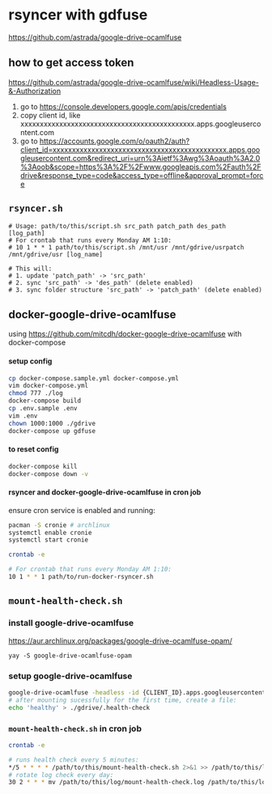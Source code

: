 # rsyncer with gdfuse

https://github.com/astrada/google-drive-ocamlfuse

## how to get access token

https://github.com/astrada/google-drive-ocamlfuse/wiki/Headless-Usage-&-Authorization

1. go to https://console.developers.google.com/apis/credentials
2. copy client id, like xxxxxxxxxxxxxxxxxxxxxxxxxxxxxxxxxxxxxxxxxxxxx.apps.googleusercontent.com
3. go to https://accounts.google.com/o/oauth2/auth?client_id=xxxxxxxxxxxxxxxxxxxxxxxxxxxxxxxxxxxxxxxxxxxxx.apps.googleusercontent.com&redirect_uri=urn%3Aietf%3Awg%3Aoauth%3A2.0%3Aoob&scope=https%3A%2F%2Fwww.googleapis.com%2Fauth%2Fdrive&response_type=code&access_type=offline&approval_prompt=force

## `rsyncer.sh`

```
# Usage: path/to/this/script.sh src_path patch_path des_path [log_path]
# For crontab that runs every Monday AM 1:10:
# 10 1 * * 1 path/to/this/script.sh /mnt/usr /mnt/gdrive/usrpatch /mnt/gdrive/usr [log_name]

# This will:
# 1. update 'patch_path' -> 'src_path'
# 2. sync 'src_path' -> 'des_path' (delete enabled)
# 3. sync folder structure 'src_path' -> 'patch_path' (delete enabled)
```

## docker-google-drive-ocamlfuse

using https://github.com/mitcdh/docker-google-drive-ocamlfuse with docker-compose

#### setup config

```sh
cp docker-compose.sample.yml docker-compose.yml
vim docker-compose.yml
chmod 777 ./log
docker-compose build
cp .env.sample .env
vim .env
chown 1000:1000 ./gdrive
docker-compose up gdfuse
```

#### to reset config

```sh
docker-compose kill
docker-compose down -v
```

#### rsyncer and docker-google-drive-ocamlfuse in cron job

ensure cron service is enabled and running:

```sh
pacman -S cronie # archlinux
systemctl enable cronie
systemctl start cronie
```

```sh
crontab -e

# For crontab that runs every Monday AM 1:10:
10 1 * * 1 path/to/run-docker-rsyncer.sh
```

## `mount-health-check.sh`

### install google-drive-ocamlfuse

https://aur.archlinux.org/packages/google-drive-ocamlfuse-opam/

```
yay -S google-drive-ocamlfuse-opam
```

### setup google-drive-ocamlfuse

```bash
google-drive-ocamlfuse -headless -id {CLIENT_ID}.apps.googleusercontent.com -secret {CLIENT_SECRET} -o nonempty,allow_other ./gdrive
# after mounting sucessfully for the first time, create a file:
echo 'healthy' > ./gdrive/.health-check
```

### `mount-health-check.sh` in cron job

```sh
crontab -e

# runs health check every 5 minutes:
*/5 * * * * /path/to/this/mount-health-check.sh 2>&1 >> /path/to/this/log/mount-health-check.log
# rotate log check every day:
30 2 * * * mv /path/to/this/log/mount-health-check.log /path/to/this/log/mount-health-check.log.last
```
